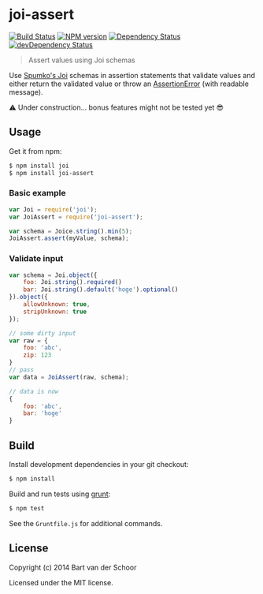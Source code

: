 # joi-assert

[![Build Status](https://secure.travis-ci.org/Bartvds/joi-assert.png?branch=master)](http://travis-ci.org/Bartvds/joi-assert) [![NPM version](https://badge.fury.io/js/joi-assert.png)](http://badge.fury.io/js/joi-assert) [![Dependency Status](https://david-dm.org/Bartvds/joi-assert.png)](https://david-dm.org/Bartvds/joi-assert) [![devDependency Status](https://david-dm.org/Bartvds/joi-assert/dev-status.png)](https://david-dm.org/Bartvds/joi-assert#info=devDependencies)

> Assert values using Joi schemas

Use [Spumko's Joi](https://github.com/spumko/joi) schemas in assertion statements that validate values and either return the validated value or throw an [AssertionError](https://github.com/chaijs/assertion-error) (with readable message). 

:warning: Under construction... bonus features might not be tested yet :sunglasses:

## Usage

Get it from npm:

````bash
$ npm install joi
$ npm install joi-assert
````

### Basic example

````js
var Joi = require('joi');
var JoiAssert = require('joi-assert');

var schema = Joice.string().min(5);
JoiAssert.assert(myValue, schema);
````

### Validate input

````js
var schema = Joi.object({
	foo: Joi.string().required()
	bar: Joi.string().default('hoge').optional()
}).object({
	allowUnknown: true,
	stripUnknown: true
});

// some dirty input
var raw = {
	foo: 'abc',
	zip: 123
}
// pass
var data = JoiAssert(raw, schema);

// data is now
{
	foo: 'abc',
	bar: 'hoge'
}

````


## Build

Install development dependencies in your git checkout:

````bash
$ npm install
````

Build and run tests using [grunt](http://gruntjs.com):

````bash
$ npm test
````

See the `Gruntfile.js` for additional commands.

## License

Copyright (c) 2014 Bart van der Schoor

Licensed under the MIT license.
